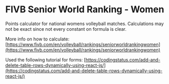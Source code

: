 # FIVB Senior World Ranking - Women
Points calculator for national womens volleyball matches. Calculations may not be exact since not every constant on formula is clear.

More info on how to calculate:
[https://www.fivb.com/en/volleyball/rankings/seniorworldrankingwomen](https://www.fivb.com/en/volleyball/rankings/seniorworldrankingwomen)

Used the following tutorial for forms:
[https://codingstatus.com/add-and-delete-table-rows-dynamically-using-react-js/](https://codingstatus.com/add-and-delete-table-rows-dynamically-using-react-js/)
